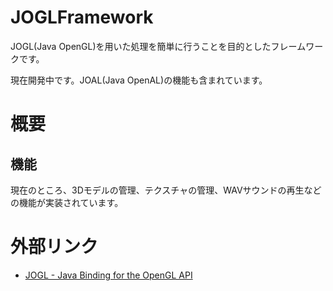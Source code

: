 # JOGLFramework

JOGL(Java OpenGL)を用いた処理を簡単に行うことを目的としたフレームワークです。

現在開発中です。JOAL(Java OpenAL)の機能も含まれています。

# 概要

## 機能

現在のところ、3Dモデルの管理、テクスチャの管理、WAVサウンドの再生などの機能が実装されています。

# 外部リンク

- [JOGL - Java Binding for the OpenGL API](https://jogamp.org/jogl/www/)

